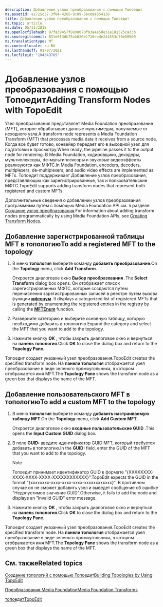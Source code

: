 ```yaml
---
description: Добавление узлов преобразования с помощью Топоедит
ms.assetid: e1725c37-3f04-4208-9c09-56ce9a854138
title: Добавление узлов преобразования с помощью Топоедит
ms.topic: article
ms.date: 05/31/2018
ms.openlocfilehash: 97fa39457f8808070f93a4e5de31e181525ca33b
ms.sourcegitcommit: 831e8f3db78ab820e1710cede244553c70e50500
ms.translationtype: MT
ms.contentlocale: ru-RU
ms.lasthandoff: 01/07/2021
ms.locfileid: "104343765"
---
```

# <a name="adding-transform-nodes-with-topoedit"></a><span data-ttu-id="12155-103">Добавление узлов преобразования с помощью Топоедит</span><span class="sxs-lookup"><span data-stu-id="12155-103">Adding Transform Nodes with TopoEdit</span></span>

<span data-ttu-id="12155-104">Узел преобразования представляет Media Foundation преобразование (MFT), которое обрабатывает данные мультимедиа, получаемые от исходного узла.</span><span class="sxs-lookup"><span data-stu-id="12155-104">A transform node represents a Media Foundation Transform (MFT) that processes media data it receives from a source node.</span></span> <span data-ttu-id="12155-105">Когда все будет готово, конвейер передает его в выходной узел для подготовки к просмотру.</span><span class="sxs-lookup"><span data-stu-id="12155-105">When ready, the pipeline passes it to the output node for rendering.</span></span> <span data-ttu-id="12155-106">В Media Foundation, кодировщики, декодеры, мультиплексоры, de-мультиплексоры и звуковые видеоэффекты реализуются как МФТС.</span><span class="sxs-lookup"><span data-stu-id="12155-106">In Media Foundation, encoders, decoders, multiplexers, de-multiplexers, and audio video effects are implemented as MFTs.</span></span> <span data-ttu-id="12155-107">Топоедит поддерживает Добавление узлов преобразования, представляющих как зарегистрированные, так и пользовательские МФТС.</span><span class="sxs-lookup"><span data-stu-id="12155-107">TopoEdit supports adding transform nodes that represent both registered and custom MFTs.</span></span>

<span data-ttu-id="12155-108">Дополнительные сведения о добавлении узлов преобразования программным путем с помощью Media Foundation API см. в разделе [Создание узлов преобразования](creating-transform-nodes.md).</span><span class="sxs-lookup"><span data-stu-id="12155-108">For information about adding transform nodes programmatically by using Media Foundation APIs, see [Creating Transform Nodes](creating-transform-nodes.md).</span></span>

## <a name="to-add-a-registered-mft-to-the-topology"></a><span data-ttu-id="12155-109">Добавление зарегистрированной таблицы MFT в топологию</span><span class="sxs-lookup"><span data-stu-id="12155-109">To add a registered MFT to the topology</span></span>

1.  <span data-ttu-id="12155-110">В меню **топология** выберите команду **добавить преобразование**.</span><span class="sxs-lookup"><span data-stu-id="12155-110">On the **Topology** menu, click **Add Transform**.</span></span>

    <span data-ttu-id="12155-111">Откроется диалоговое окно **Выбор преобразования** .</span><span class="sxs-lookup"><span data-stu-id="12155-111">The **Select Transform** dialog box opens.</span></span> <span data-ttu-id="12155-112">Он отображает список зарегистрированных МФТС, которые создаются путем перечисления зарегистрированных записей в реестре путем вызова функции [**мфтенум**](/windows/desktop/api/mfapi/nf-mfapi-mftenum) .</span><span class="sxs-lookup"><span data-stu-id="12155-112">It displays a categorized list of registered MFTs that is generated by enumerating the registered entries in the registry by calling the [**MFTEnum**](/windows/desktop/api/mfapi/nf-mfapi-mftenum) function.</span></span>

2.  <span data-ttu-id="12155-113">Разверните категорию и выберите основную таблицу, которую необходимо добавить в топологию.</span><span class="sxs-lookup"><span data-stu-id="12155-113">Expand the category and select the MFT that you want to add to the topology.</span></span>

3.  <span data-ttu-id="12155-114">Нажмите кнопку **ОК** , чтобы закрыть диалоговое окно и вернуться на **панель топология**.</span><span class="sxs-lookup"><span data-stu-id="12155-114">Click **OK** to close the dialog box and return to the **Topology Pane**.</span></span>

<span data-ttu-id="12155-115">Топоедит создает указанный узел преобразования.</span><span class="sxs-lookup"><span data-stu-id="12155-115">TopoEdit creates the specified transform node.</span></span> <span data-ttu-id="12155-116">На **панели топология** отображается узел преобразование в виде зеленого прямоугольника, в котором отображается имя MFT.</span><span class="sxs-lookup"><span data-stu-id="12155-116">The **Topology Pane** shows the transform node as a green box that displays the name of the MFT.</span></span>

## <a name="to-add-a-custom-mft-to-the-topology"></a><span data-ttu-id="12155-117">Добавление пользовательского MFT в топологию</span><span class="sxs-lookup"><span data-stu-id="12155-117">To add a custom MFT to the topology</span></span>

1.  <span data-ttu-id="12155-118">В меню **топология** выберите команду **добавить настраиваемую таблицу MFT**.</span><span class="sxs-lookup"><span data-stu-id="12155-118">On the **Topology** menu, click **Add Custom MFT**.</span></span>

    <span data-ttu-id="12155-119">Откроется диалоговое окно **входные пользовательские GUID** .</span><span class="sxs-lookup"><span data-stu-id="12155-119">This opens the **Input Custom GUID** dialog box.</span></span>

2.  <span data-ttu-id="12155-120">В поле **GUID:** введите идентификатор GUID MFT, который требуется добавить в топологию.</span><span class="sxs-lookup"><span data-stu-id="12155-120">In the **GUID:** field, enter the GUID of the MFT that you want to add to the topology.</span></span>

    > [!Note]  
    > <span data-ttu-id="12155-121">Топоедит принимает идентификатор GUID в формате "{XXXXXXXX-XXXX-XXXX-XXXX-XXXXXXXXXXXX}".</span><span class="sxs-lookup"><span data-stu-id="12155-121">TopoEdit expects the GUID in the format "{xxxxxxxx-xxxx-xxxx-xxxx-xxxxxxxxxxxx}".</span></span> <span data-ttu-id="12155-122">В противном случае он не сможет добавить узел и выведет сообщение об ошибке "Недопустимое значение GUID".</span><span class="sxs-lookup"><span data-stu-id="12155-122">Otherwise, it fails to add the node and displays an "Invalid GUID" error message.</span></span>

     

3.  <span data-ttu-id="12155-123">Нажмите кнопку **ОК** , чтобы закрыть диалоговое окно и вернуться на **панель топология**.</span><span class="sxs-lookup"><span data-stu-id="12155-123">Click **OK** to close the dialog box and return to the **Topology Pane**.</span></span>

<span data-ttu-id="12155-124">Топоедит создает указанный узел преобразования.</span><span class="sxs-lookup"><span data-stu-id="12155-124">TopoEdit creates the specified transform node.</span></span> <span data-ttu-id="12155-125">На **панели топология** отображается узел преобразование в виде зеленого прямоугольника, в котором отображается имя MFT.</span><span class="sxs-lookup"><span data-stu-id="12155-125">The **Topology Pane** shows the transform node as a green box that displays the name of the MFT.</span></span>

## <a name="related-topics"></a><span data-ttu-id="12155-126">См. также</span><span class="sxs-lookup"><span data-stu-id="12155-126">Related topics</span></span>

<dl> <dt>

[<span data-ttu-id="12155-127">Создание топологий с помощью Топоедит</span><span class="sxs-lookup"><span data-stu-id="12155-127">Building Topologies by Using TopoEdit</span></span>](building-topologies-by-using-topoedit.md)
</dt> <dt>

[<span data-ttu-id="12155-128">Преобразования Media Foundation</span><span class="sxs-lookup"><span data-stu-id="12155-128">Media Foundation Transforms</span></span>](media-foundation-transforms.md)
</dt> <dt>

[<span data-ttu-id="12155-129">топоедит</span><span class="sxs-lookup"><span data-stu-id="12155-129">TopoEdit</span></span>](topoedit.md)
</dt> </dl>

 

 




